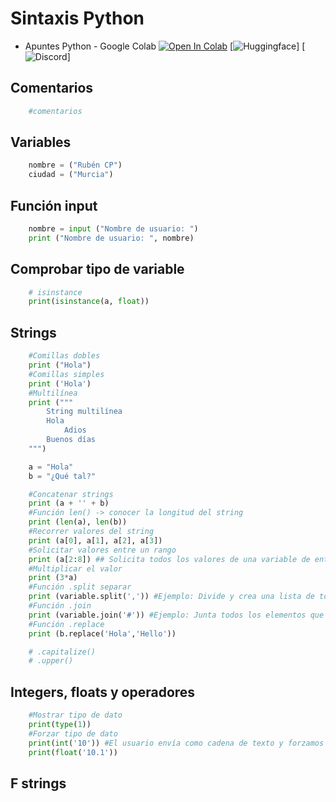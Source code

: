 # Sintaxis Python

* Apuntes Python - Google Colab
[![Open In Colab](https://img.shields.io/badge/Colab-F9AB00?style=for-the-badge&logo=googlecolab&color=525252)](https://colab.research.google.com/drive/1FX6YlS98W5Wv6ArlIxsuTeKDqJkzwYym)
[![Huggingface](https://img.shields.io/badge/🤗%20-Spaces-yellow.svg?style=for-the-badge)]
[![Discord](https://img.shields.io/badge/RCP%20rucarpe-Discord-7289DA?style=for-the-badge&logo=discord&logoColor=white)]

## Comentarios
```Python
    #comentarios
```
## Variables
```Python
    nombre = ("Rubén CP")
    ciudad = ("Murcia")
```
## Función input
```Python
    nombre = input ("Nombre de usuario: ")
    print ("Nombre de usuario: ", nombre)
```

## Comprobar tipo de variable
```Python
    # isinstance
    print(isinstance(a, float))
```

## Strings
```Python
    #Comillas dobles
    print ("Hola")
    #Comillas simples
    print ('Hola')
    #Multilínea
    print ("""
        String multilínea
        Hola
            Adios
        Buenos días    
    """)

    a = "Hola"
    b = "¿Qué tal?"

    #Concatenar strings
    print (a + '' + b)
    #Función len() -> conocer la longitud del string
    print (len(a), len(b))
    #Recorrer valores del string
    print (a[0], a[1], a[2], a[3])
    #Solicitar valores entre un rango
    print (a[2:8]) ## Solicita todos los valores de una variable de entre la posición 2-8
    #Multiplicar el valor
    print (3*a)
    #Función .split separar
    print (variable.split(',')) #Ejemplo: Divide y crea una lista de todas las palabras o frases tras una ","
    #Función .join
    print (variable.join('#')) #Ejemplo: Junta todos los elementos que contiene la variable y sepáralos con #.
    #Función .replace
    print (b.replace('Hola','Hello'))

    # .capitalize()
    # .upper()
```

## Integers, floats y operadores

```Python
    #Mostrar tipo de dato
    print(type(1))
    #Forzar tipo de dato
    print(int('10')) #El usuario envía como cadena de texto y forzamos a interpretar el número
    print(float('10.1'))
```




## F strings
